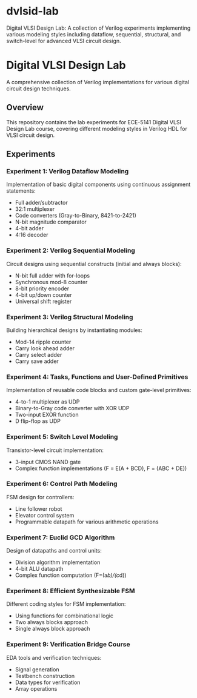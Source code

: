 # dvlsid-lab
Digital VLSI Design Lab: A collection of Verilog experiments implementing various modeling styles including dataflow, sequential, structural, and switch-level for advanced VLSI circuit design.

# Digital VLSI Design Lab

A comprehensive collection of Verilog implementations for various digital circuit design techniques.

## Overview

This repository contains the lab experiments for ECE-5141 Digital VLSI Design Lab course, covering different modeling styles in Verilog HDL for VLSI circuit design.

## Experiments

### Experiment 1: Verilog Dataflow Modeling
Implementation of basic digital components using continuous assignment statements:
- Full adder/subtractor
- 32:1 multiplexer
- Code converters (Gray-to-Binary, 8421-to-2421)
- N-bit magnitude comparator
- 4-bit adder
- 4:16 decoder

### Experiment 2: Verilog Sequential Modeling
Circuit designs using sequential constructs (initial and always blocks):
- N-bit full adder with for-loops
- Synchronous mod-8 counter
- 8-bit priority encoder
- 4-bit up/down counter
- Universal shift register

### Experiment 3: Verilog Structural Modeling
Building hierarchical designs by instantiating modules:
- Mod-14 ripple counter
- Carry look ahead adder
- Carry select adder
- Carry save adder

### Experiment 4: Tasks, Functions and User-Defined Primitives
Implementation of reusable code blocks and custom gate-level primitives:
- 4-to-1 multiplexer as UDP
- Binary-to-Gray code converter with XOR UDP
- Two-input EXOR function
- D flip-flop as UDP

### Experiment 5: Switch Level Modeling
Transistor-level circuit implementation:
- 3-input CMOS NAND gate
- Complex function implementations (F = E(A + BCD), F = (ABC + DE))

### Experiment 6: Control Path Modeling
FSM design for controllers:
- Line follower robot
- Elevator control system
- Programmable datapath for various arithmetic operations

### Experiment 7: Euclid GCD Algorithm
Design of datapaths and control units:
- Division algorithm implementation
- 4-bit ALU datapath
- Complex function computation (F=(a*b)/(c*d))

### Experiment 8: Efficient Synthesizable FSM
Different coding styles for FSM implementation:
- Using functions for combinational logic
- Two always blocks approach
- Single always block approach

### Experiment 9: Verification Bridge Course
EDA tools and verification techniques:
- Signal generation
- Testbench construction
- Data types for verification
- Array operations
